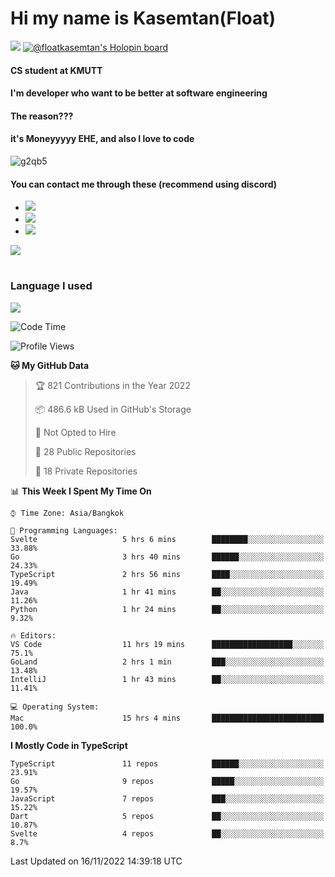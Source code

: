 # Hi my name is Kasemtan(Float)
![](https://64.media.tumblr.com/9c2a8f831efe8da556ffbf89cebb52c9/b86c1ab833a37e32-93/s1280x1920/d000dc22f75df64be2bc150f5fa69c4f6df6bb07.gifv)
[![@floatkasemtan's Holopin board](https://holopin.me/floatkasemtan)](https://holopin.io/@floatkasemtan)
#### CS student at KMUTT
#### I'm developer who want to be better at software engineering
#### The reason???
#### it's Moneyyyyy EHE, and also I love to code
![g2qb5](https://user-images.githubusercontent.com/69688279/175812510-9235eaf7-72f7-40d3-b163-56efa9aa5c6b.gif)

#### You can contact me through these (recommend using discord)
- [![](https://img.shields.io/badge/Discord-5865F2?logo=Discord&logoColor=white)](https://discordapp.com/users/278155096225742848)
- [![](https://img.shields.io/badge/Facebook-1877F2?logo=facebook&logoColor=white)](https://www.facebook.com/float.teavasirichokchai/)
- [![](https://img.shields.io/badge/linkedin-0A66C2?logo=linkedin&logoColor=white)](https://www.linkedin.com/in/kasemtan-teavasirichokchai-975531227/)

[![](https://github-readme-stats.vercel.app/api?username=FloatKasemtan&show_icons=true&theme=nightowl)]()
#
### Language I used
[![](https://github-readme-stats.vercel.app/api/top-langs/?username=FloatKasemtan&layout=compact&theme=nightowl)]()
<!--START_SECTION:waka-->
![Code Time](http://img.shields.io/badge/Code%20Time-804%20hrs%2058%20mins-blue)

![Profile Views](http://img.shields.io/badge/Profile%20Views-6-blue)

**🐱 My GitHub Data** 

> 🏆 821 Contributions in the Year 2022
 > 
> 📦 486.6 kB Used in GitHub's Storage 
 > 
> 🚫 Not Opted to Hire
 > 
> 📜 28 Public Repositories 
 > 
> 🔑 18 Private Repositories  
 > 
📊 **This Week I Spent My Time On** 

```text
⌚︎ Time Zone: Asia/Bangkok

💬 Programming Languages: 
Svelte                   5 hrs 6 mins        ████████░░░░░░░░░░░░░░░░░   33.88% 
Go                       3 hrs 40 mins       ██████░░░░░░░░░░░░░░░░░░░   24.33% 
TypeScript               2 hrs 56 mins       ████░░░░░░░░░░░░░░░░░░░░░   19.49% 
Java                     1 hr 41 mins        ██░░░░░░░░░░░░░░░░░░░░░░░   11.26% 
Python                   1 hr 24 mins        ██░░░░░░░░░░░░░░░░░░░░░░░   9.32%

🔥 Editors: 
VS Code                  11 hrs 19 mins      ██████████████████░░░░░░░   75.1% 
GoLand                   2 hrs 1 min         ███░░░░░░░░░░░░░░░░░░░░░░   13.48% 
IntelliJ                 1 hr 43 mins        ██░░░░░░░░░░░░░░░░░░░░░░░   11.41%

💻 Operating System: 
Mac                      15 hrs 4 mins       █████████████████████████   100.0%

```

**I Mostly Code in TypeScript** 

```text
TypeScript               11 repos            ██████░░░░░░░░░░░░░░░░░░░   23.91% 
Go                       9 repos             █████░░░░░░░░░░░░░░░░░░░░   19.57% 
JavaScript               7 repos             ███░░░░░░░░░░░░░░░░░░░░░░   15.22% 
Dart                     5 repos             ██░░░░░░░░░░░░░░░░░░░░░░░   10.87% 
Svelte                   4 repos             ██░░░░░░░░░░░░░░░░░░░░░░░   8.7%

```



 Last Updated on 16/11/2022 14:39:18 UTC
<!--END_SECTION:waka-->
<!--
**FloatKasemtan/FloatKasemtan** is a ✨ _special_ ✨ repository because its `README.md` (this file) appears on your GitHub profile.

Here are some ideas to get you started:

- 🔭 I’m currently working on ...
- 🌱 I’m currently learning ...
- 👯 I’m looking to collaborate on ...
- 🤔 I’m looking for help with ...
- 💬 Ask me about ...
- 📫 How to reach me: ...
- 😄 Pronouns: ...
- ⚡ Fun fact: ...
-->
